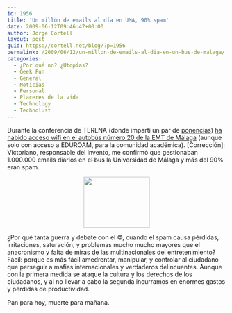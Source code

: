 ```yaml
---
id: 1956
title: 'Un millón de emails al día en UMA, 90% spam'
date: 2009-06-12T09:46:47+00:00
author: Jorge Cortell
layout: post
guid: https://cortell.net/blog/?p=1956
permalink: /2009/06/12/un-millon-de-emails-al-dia-en-un-bus-de-malaga/
categories:
  - ¿Por qué no? ¿Utopías?
  - Geek Fun
  - General
  - Noticias
  - Personal
  - Placeres de la vida
  - Technology
  - Technolust
---
```

Durante la conferencia de TERENA (donde impartí un par de <a title="https://www.terena.org/news/fullstory.php?news_id=2439" href="https://www.terena.org/news/fullstory.php?news_id=2439" target="_blank">ponencias</a>) <a title="https://www.umalaga.com/20090608666/noticias/experto-de-todo-el-mundo-analizan-el-potencial-de-las-nuevas-tecnologia-en-la-medicina-actual.html" href="https://www.umalaga.com/20090608666/noticias/experto-de-todo-el-mundo-analizan-el-potencial-de-las-nuevas-tecnologia-en-la-medicina-actual.html" target="_blank">ha habido acceso wifi en el autobús número 20 de la EMT de Málaga</a> (aunque solo con acceso a EDUROAM, para la comunidad académica). [Corrección]: Victoriano, responsable del invento, me confirmó que gestionaban 1.000.000 emails diarios en <span style="text-decoration: line-through">el bus</span> la Universidad de Málaga y más del 90% eran spam.

<p style="text-align: center">
  <img class="aligncenter" title="wifi en el bus" src="https://tnc2009.terena.org/gfx/photos/monday/jwifiautobuses1_thumb.jpg" alt="" width="152" height="117" />
</p>

¿Por qué tanta guerra y debate con el ©, cuando el spam causa pérdidas, irritaciones, saturación, y problemas mucho mucho mayores que el anacronismo y falta de miras de las multinacionales del entretenimiento? Fácil: porque es más fácil amedrentar, manipular, y controlar al ciudadano que perseguir a mafias internacionales y verdaderos delincuentes. Aunque con la primera medida se ataque la cultura y los derechos de los ciudadanos, y al no llevar a cabo la segunda incurramos en enormes gastos y pérdidas de productividad.

Pan para hoy, muerte para mañana.